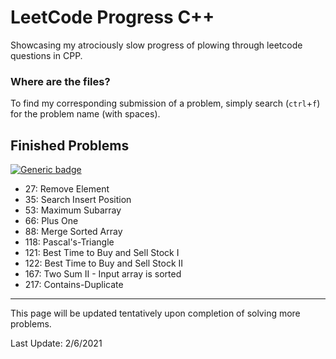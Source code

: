 # LeetCode Progress C++
Showcasing my atrociously slow progress of plowing through leetcode questions in CPP.

### Where are the files?
To find my corresponding submission of a problem, simply search (`ctrl`+`f`) for the problem name (with spaces).

## Finished Problems
[![Generic badge](https://img.shields.io/badge/LeetCode-Array-<Green>.svg)](https://leetcode.com/tag/array/)
  + 27:  Remove Element
  + 35:  Search Insert Position
  + 53:  Maximum Subarray
  + 66:  Plus One
  + 88:  Merge Sorted Array
  + 118: Pascal's-Triangle
  + 121: Best Time to Buy and Sell Stock I
  + 122: Best Time to Buy and Sell Stock II
  + 167: Two Sum II - Input array is sorted
  + 217: Contains-Duplicate

---

This page will be updated tentatively upon completion of solving more problems.

Last Update: 2/6/2021

